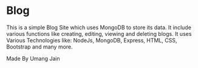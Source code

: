 # Blog
This is a simple Blog Site which uses MongoDB to store its data.
It include various functions like creating, editing, viewing and deleting blogs.
It uses Various Technologies like: NodeJs, MongoDB, Express, HTML, CSS, Bootstrap and many more.

Made By Umang Jain
